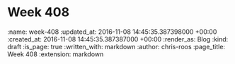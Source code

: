Week 408
========

<!-- add content here -->

:name: week-408
:updated_at: 2016-11-08 14:45:35.387398000 +00:00
:created_at: 2016-11-08 14:45:35.387387000 +00:00
:render_as: Blog
:kind: draft
:is_page: true
:written_with: markdown
:author: chris-roos
:page_title: Week 408
:extension: markdown
